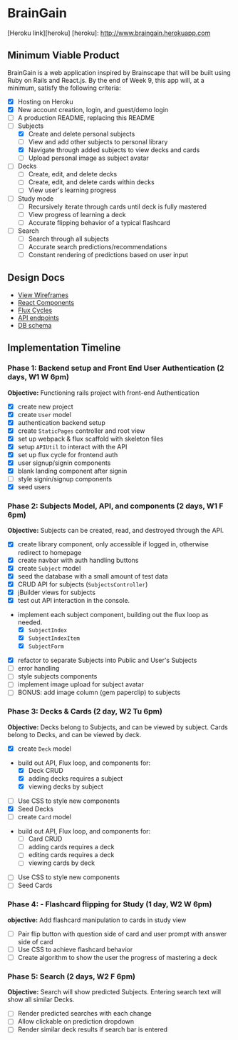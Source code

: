  # BrainGain

[Heroku link][heroku]
[heroku]: http://www.braingain.herokuapp.com

## Minimum Viable Product

BrainGain is a web application inspired by Brainscape that will be built using Ruby on Rails and React.js.  By the end of Week 9, this app will, at a minimum, satisfy the following criteria:

- [X] Hosting on Heroku
- [X] New account creation, login, and guest/demo login
- [ ] A production README, replacing this README
- [ ] Subjects
  - [X] Create and delete personal subjects
  - [ ] View and add other subjects to personal library
  - [X] Navigate through added subjects to view decks and cards
  - [ ] Upload personal image as subject avatar
- [ ] Decks
  - [ ] Create, edit, and delete decks
  - [ ] Create, edit, and delete cards within decks
  - [ ] View user's learning progress
- [ ] Study mode
  - [ ] Recursively iterate through cards until deck is fully mastered
  - [ ] View progress of learning a deck
  - [ ] Accurate flipping behavior of a typical flashcard
- [ ] Search
  - [ ] Search through all subjects
  - [ ] Accurate search predictions/recommendations
  - [ ] Constant rendering of predictions based on user input

## Design Docs
* [View Wireframes][views]
* [React Components][components]
* [Flux Cycles][flux-cycles]
* [API endpoints][api-endpoints]
* [DB schema][schema]

[views]: docs/views.md
[components]: docs/components.md
[flux-cycles]: docs/flux-cycles.md
[api-endpoints]: docs/api-endpoints.md
[schema]: docs/schema.md

## Implementation Timeline

### Phase 1: Backend setup and Front End User Authentication (2 days, W1 W 6pm)

**Objective:** Functioning rails project with front-end Authentication

- [X] create new project
- [X] create `User` model
- [X] authentication backend setup
- [X] create `StaticPages` controller and root view
- [X] set up webpack & flux scaffold with skeleton files
- [X] setup `APIUtil` to interact with the API
- [X] set up flux cycle for frontend auth
- [X] user signup/signin components
- [X] blank landing component after signin
- [ ] style signin/signup components
- [X] seed users

### Phase 2: Subjects Model, API, and components (2 days, W1 F 6pm)

**Objective:** Subjects can be created, read, and destroyed through
the API.

- [X] create library component, only accessible if logged in, otherwise redirect to homepage
- [X] create navbar with auth handling buttons
- [X] create `Subject` model
- [X] seed the database with a small amount of test data
- [X] CRUD API for subjects (`SubjectsController`)
- [X] jBuilder views for subjects
- [X] test out API interaction in the console.
- implement each subject component, building out the flux loop as needed.
  - [X] `SubjectIndex`
  - [X] `SubjectIndexItem`
  - [X] `SubjectForm`
- [X] refactor to separate Subjects into Public and User's Subjects
- [ ] error handling
- [ ] style subjects components
- [ ] implement image upload for subject avatar
- [ ] BONUS: add image column (gem paperclip) to subjects

### Phase 3: Decks & Cards (2 day, W2 Tu 6pm)

**Objective:** Decks belong to Subjects, and can be viewed by subject. Cards belong to Decks, and can be viewed by deck.

- [X] create `Deck` model
- build out API, Flux loop, and components for:
  - [X] Deck CRUD
  - [X] adding decks requires a subject
  - [X] viewing decks by subject
- [ ] Use CSS to style new components
- [X] Seed Decks
- [ ] create `Card` model
- build out API, Flux loop, and components for:
  - [ ] Card CRUD
  - [ ] adding cards requires a deck
  - [ ] editing cards requires a deck
  - [ ] viewing cards by deck
- [ ] Use CSS to style new components
- [ ] Seed Cards

### Phase 4: - Flashcard flipping for Study (1 day, W2 W 6pm)

**objective:** Add flashcard manipulation to cards in study view

- [ ] Pair flip button with question side of card and user prompt with answer side of card
- [ ] Use CSS to achieve flashcard behavior
- [ ] Create algorithm to show the user the progress of mastering a deck

### Phase 5: Search (2 days, W2 F 6pm)

**Objective:** Search will show predicted Subjects. Entering search text will show all similar Decks.

- [ ] Render predicted searches with each change
- [ ] Allow clickable on prediction dropdown
- [ ] Render similar deck results if search bar is entered
